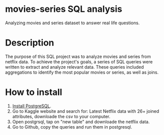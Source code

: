 # movies-series SQL analysis
Analyzing movies and series dataset to answer real life questions.
# Description
The purpose of this SQL project was to analyze movies and series from netflix data.
To achieve the project's goals, a series of SQL queries were written to extract and analyze relevant data. These queries included aggregations to identify the most popular movies or series, as well as joins.
# How to install
1. [Install PostgreSQL](https://www.postgresql.org/download/).
2. Go to Kaggle website and search for: Latest Netflix data with 26+ joined attributes, downloade the csv to your computer.
3. Open postgrsql, tap on "new table" and downloade the netflix data.
4. Go to Github, copy the queries and run them in postgresql.
